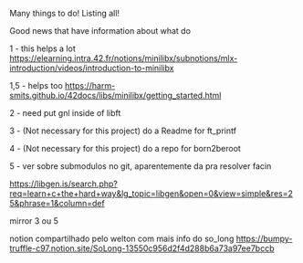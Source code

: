 Many things to do! Listing all!

Good news that have information about what do

1 - this helps a lot https://elearning.intra.42.fr/notions/minilibx/subnotions/mlx-introduction/videos/introduction-to-minilibx

1,5 - helps too https://harm-smits.github.io/42docs/libs/minilibx/getting_started.html

2 - need put gnl inside of libft

3 - (Not necessary for this project) do a Readme for ft_printf

4 - (Not necessary for this project) do a repo for born2beroot

5 - ver sobre submodulos no git, aparentemente da pra resolver facin


https://libgen.is/search.php?req=learn+c+the+hard+way&lg_topic=libgen&open=0&view=simple&res=25&phrase=1&column=def

mirror 3 ou 5


notion compartilhado pelo welton com mais info do so_long https://bumpy-truffle-c97.notion.site/SoLong-13550c956d2f4d288b6a73a97ee7bccb
